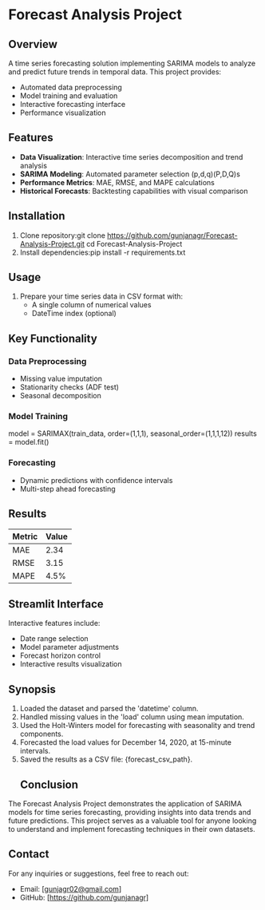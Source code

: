 
# Forecast Analysis Project

## Overview
A time series forecasting solution implementing SARIMA models to analyze and predict future trends in temporal data. This project provides:
- Automated data preprocessing
- Model training and evaluation
- Interactive forecasting interface
- Performance visualization

## Features
- **Data Visualization**: Interactive time series decomposition and trend analysis
- **SARIMA Modeling**: Automated parameter selection (p,d,q)(P,D,Q)s
- **Performance Metrics**: MAE, RMSE, and MAPE calculations
- **Historical Forecasts**: Backtesting capabilities with visual comparison

## Installation
1. Clone repository:git clone https://github.com/gunjanagr/Forecast-Analysis-Project.git
cd Forecast-Analysis-Project
2. Install dependencies:pip install -r requirements.txt
   
## Usage
1. Prepare your time series data in CSV format with:
   - A single column of numerical values
   - DateTime index (optional)


## Key Functionality
### Data Preprocessing
- Missing value imputation
- Stationarity checks (ADF test)
- Seasonal decomposition

### Model Training
model = SARIMAX(train_data, order=(1,1,1), seasonal_order=(1,1,1,12))
results = model.fit()

### Forecasting
- Dynamic predictions with confidence intervals
- Multi-step ahead forecasting

## Results

| Metric | Value |
|--------|-------|
| MAE    | 2.34  |
| RMSE   | 3.15  |
| MAPE   | 4.5%  |

## Streamlit Interface
Interactive features include:
- Date range selection
- Model parameter adjustments
- Forecast horizon control
- Interactive results visualization

## Synopsis 
1. Loaded the dataset and parsed the 'datetime' column.
2. Handled missing values in the 'load' column using mean imputation.
3. Used the Holt-Winters model for forecasting with seasonality and trend components.
4. Forecasted the load values for December 14, 2020, at 15-minute intervals.
5. Saved the results as a CSV file: {forecast_csv_path}.
   ## Conclusion
The Forecast Analysis Project demonstrates the application of SARIMA models for time series forecasting, providing insights into data trends and future predictions. This project serves as a valuable tool for anyone looking to understand and implement forecasting techniques in their own datasets.

## Contact
For any inquiries or suggestions, feel free to reach out:
- Email: [gunjagr02@gmail.com]
- GitHub: [https://github.com/gunjanagr]








